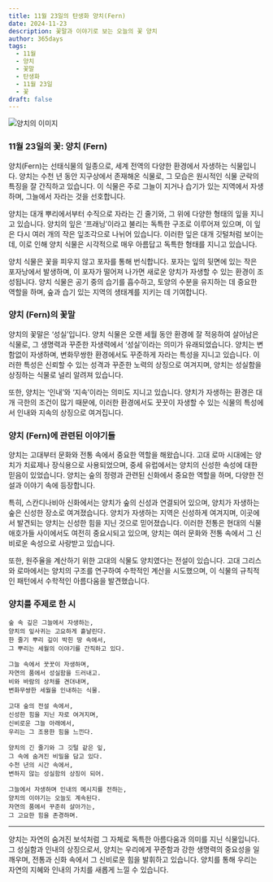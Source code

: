 ```yaml
---
title: 11월 23일의 탄생화 양치(Fern)
date: 2024-11-23
description: 꽃말과 이야기로 보는 오늘의 꽃 양치
author: 365days
tags:
  - 11월
  - 양치
  - 꽃말
  - 탄생화
  - 11월 23일
  - 꽃
draft: false
---
```



![양치의 이미지](https://cdn.pixabay.com/photo/2016/10/04/02/40/fern-1713409_1280.jpg#center)


### 11월 23일의 꽃: 양치 (Fern)

양치(Fern)는 선태식물의 일종으로, 세계 전역의 다양한 환경에서 자생하는 식물입니다. 양치는 수천 년 동안 지구상에서 존재해온 식물로, 그 모습은 원시적인 식물 군락의 특징을 잘 간직하고 있습니다. 이 식물은 주로 그늘이 지거나 습기가 있는 지역에서 자생하며, 그늘에서 자라는 것을 선호합니다.

양치는 대개 뿌리에서부터 수직으로 자라는 긴 줄기와, 그 위에 다양한 형태의 잎을 지니고 있습니다. 양치의 잎은 ‘프래닝’이라고 불리는 독특한 구조로 이루어져 있으며, 이 잎은 다시 여러 개의 작은 잎조각으로 나뉘어 있습니다. 이러한 잎은 대개 깃털처럼 보이는데, 이로 인해 양치 식물은 시각적으로 매우 아름답고 독특한 형태를 지니고 있습니다.

양치 식물은 꽃을 피우지 않고 포자를 통해 번식합니다. 포자는 잎의 뒷면에 있는 작은 포자낭에서 발생하며, 이 포자가 떨어져 나가면 새로운 양치가 자생할 수 있는 환경이 조성됩니다. 양치 식물은 공기 중의 습기를 흡수하고, 토양의 수분을 유지하는 데 중요한 역할을 하며, 숲과 습기 있는 지역의 생태계를 지키는 데 기여합니다.

### 양치 (Fern)의 꽃말

양치의 꽃말은 ‘성실’입니다. 양치 식물은 오랜 세월 동안 환경에 잘 적응하여 살아남은 식물로, 그 생명력과 꾸준한 자생력에서 ‘성실’이라는 의미가 유래되었습니다. 양치는 변함없이 자생하며, 변화무쌍한 환경에서도 꾸준하게 자라는 특성을 지니고 있습니다. 이러한 특성은 신뢰할 수 있는 성격과 꾸준한 노력의 상징으로 여겨지며, 양치는 성실함을 상징하는 식물로 널리 알려져 있습니다.

또한, 양치는 ‘인내’와 ‘지속’이라는 의미도 지니고 있습니다. 양치가 자생하는 환경은 대개 극한의 조건이 많기 때문에, 이러한 환경에서도 꿋꿋이 자생할 수 있는 식물의 특성에서 인내와 지속의 상징으로 여겨집니다.

### 양치 (Fern)에 관련된 이야기들

양치는 고대부터 문화와 전통 속에서 중요한 역할을 해왔습니다. 고대 로마 시대에는 양치가 치료제나 장식용으로 사용되었으며, 중세 유럽에서는 양치의 신성한 속성에 대한 믿음이 있었습니다. 양치는 숲의 정령과 관련된 신화에서 중요한 역할을 하며, 다양한 전설과 이야기 속에 등장합니다.

특히, 스칸디나비아 신화에서는 양치가 숲의 신성과 연결되어 있으며, 양치가 자생하는 숲은 신성한 장소로 여겨졌습니다. 양치가 자생하는 지역은 신성하게 여겨지며, 이곳에서 발견되는 양치는 신성한 힘을 지닌 것으로 믿어졌습니다. 이러한 전통은 현대의 식물 애호가들 사이에서도 여전히 중요시되고 있으며, 양치는 여러 문화와 전통 속에서 그 신비로운 속성으로 사랑받고 있습니다.

또한, 원주율을 계산하기 위한 고대의 식물도 양치였다는 전설이 있습니다. 고대 그리스와 로마에서는 양치의 구조를 연구하여 수학적인 계산을 시도했으며, 이 식물의 규칙적인 패턴에서 수학적인 아름다움을 발견했습니다.

### 양치를 주제로 한 시

	숲 속 깊은 그늘에서 자생하는,
	양치의 잎사귀는 고요하게 흩날린다.
	한 줄기 뿌리 깊이 박힌 땅 속에서,
	그 뿌리는 세월의 이야기를 간직하고 있다.
	
	그늘 속에서 꿋꿋이 자생하며,
	자연의 품에서 성실함을 드러내고.
	비와 바람의 상처를 견뎌내며,
	변화무쌍한 세월을 인내하는 식물.
	
	고대 숲의 전설 속에서,
	신성한 힘을 지닌 자로 여겨지며,
	신비로운 그늘 아래에서,
	우리는 그 조용한 힘을 느낀다.
	
	양치의 긴 줄기와 그 깃털 같은 잎,
	그 속에 숨겨진 비밀을 담고 있다.
	수천 년의 시간 속에서,
	변하지 않는 성실함의 상징이 되어.
	
	그늘에서 자생하며 인내의 메시지를 전하는,
	양치의 이야기는 오늘도 계속된다.
	자연의 품에서 꾸준히 살아가는,
	그 고요한 힘을 존경하며.

---

양치는 자연의 숨겨진 보석처럼 그 자체로 독특한 아름다움과 의미를 지닌 식물입니다. 그 성실함과 인내의 상징으로서, 양치는 우리에게 꾸준함과 강한 생명력의 중요성을 일깨우며, 전통과 신화 속에서 그 신비로운 힘을 발휘하고 있습니다. 양치를 통해 우리는 자연의 지혜와 인내의 가치를 새롭게 느낄 수 있습니다.
